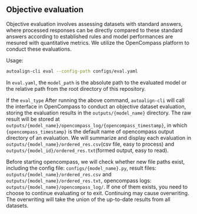 ## Objective evaluation

Objective evaluation involves assessing datasets with standard answers, where processed responses can be directly compared to these standard answers according to established rules and model performances are mesured with quantitative metrics. We utilize the OpenCompass platform to conduct these evaluations.

Usage:
``` bash
autoalign-cli eval --config-path configs/eval.yaml
```
In `eval.yaml`, the `model_path` is the absolute path to the evaluated model or the relative path from the root directory of this repository.

If the `eval_type` After running the above command, `autoalign-cli` will call the interface in OpenCompass to conduct an objective dataset evaluation, storing the evaluation results in the `outputs/{model_name}` directory. The raw result will be stored at `outputs/{model_name}/opencompass_log/{opencompass_timestamp}`, in which `{opencompass_timestamp}` is the default name of opencompass output directory of an evaluation. We will summarize and display each evaluation in `outputs/{model_name}/ordered_res.csv`(csv file, easy to process) and `outputs/{model_id}/ordered_res.txt`(formed output, easy to read).

Before starting opencompass, we will check whether new file paths exist, including the config file: `configs/{model_name}.py`, result files: `outputs/{model_name}/ordered_res.csv` and  `outputs/{model_name}/ordered_res.txt`, opencompass logs: `outputs/{model_name}/opencompass_log/`. If one of them exists, you need to choose to continue evaluating or to exit. Continuing may cause overwriting. The overwriting will take the union of the up-to-date results from all datasets.
